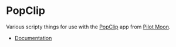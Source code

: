 # PopClip

Various scripty things for use with the [PopClip](https://pilotmoon.com/popclip/) app from [Pilot Moon](https://pilotmoon.com).

- [Documentation](https://github.com/pilotmoon/PopClip-Extensions#extension-snippets-examples)
